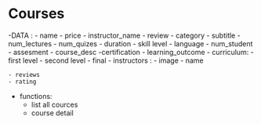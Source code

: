 # Courses

-DATA :
    - name
    - price
    - instructor_name
    - review
    - category
    - subtitle
    - num_lectures
    - num_quizes
    - duration
    - skill level
    - language
    - num_student
    - assesment
    - course_desc
    -certification
    - learning_outcome
    - curriculum:
        -first level
        - second level
        - final
    - instructors :
        - image
        - name


    - reviews 
    - rating








- functions:
    - list all cources
    - course detail

